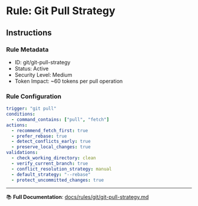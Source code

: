 # Rule: Git Pull Strategy

## Instructions

### Rule Metadata
- ID: git/git-pull-strategy
- Status: Active
- Security Level: Medium
- Token Impact: ~60 tokens per pull operation

### Rule Configuration
```yaml
trigger: "git pull"
conditions:
  - command_contains: ["pull", "fetch"]
actions:
  - recommend_fetch_first: true
  - prefer_rebase: true
  - detect_conflicts_early: true
  - preserve_local_changes: true
validations:
  - check_working_directory: clean
  - verify_current_branch: true
  - conflict_resolution_strategy: manual
  - default_strategy: "--rebase"
  - protect_uncommitted_changes: true
```

---

📚 **Full Documentation**: [docs/rules/git/git-pull-strategy.md](../../../docs/rules/git/git-pull-strategy.md)